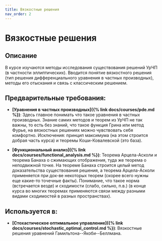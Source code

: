 ```yaml
---
title: Вязкостные решения
nav_order: 2
---
```


# Вязкостные решения


## Описание 
В курсе изучаются методы исследования существования решений УрЧП (в частности эллиптических). 
Вводится понятие вязкостного решения (тип решения дифференциального уравнения в частных производных), 
методы его отыскания и связь с классическим решением.


## Предварительные требования:

- **[Уравнения в частных производных]({% link docs/courses/pde.md %})**: Здесь главное понимать что такое уравнения в частных производных. 
Знание самих методов и теорем из УрЧП не так важны, то есть без знаний, 
что такое функция Грина или метод Фурье, на вязкостных решениях можно чувствовать себя комфортно. 
Исключения: принцип максимума (на этом строится добрая часть курса) и теоремы Коши-Ковалевской (это база).


- **[Функциональный анализ]({% link docs/courses/functional_analysis.md %})**: Теорема Арцела-Асколи и теорема Банаха о сжимающих отображения, туда же теорема о неподвижной точке. На теореме Банаха строится целый метод доказательства существования решения, 
а теорема Арцела-Асколи применяется при док-ве некоторых теорем (скорее всего нужны еще какие-то точечные факты). 
Понимание, что такое норма (встречается везде) и сходимости (слабо, сильно, п.в.)  (в конце курса во многих теоремах применяются связи между разными видами сходимостей в разных пространствах). 



## Используется в:

- **[Стохастическое оптимальное управление]({% link docs/courses/stochastic_optimal_control.md %})**: Вязкостные решения уравнений Гамильтона--Якоби--Беллмана. 

